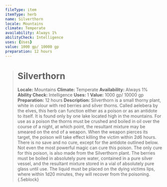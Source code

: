 ```yaml
---
fileType: item
itemType: herb
name: Silverthorn
locale: Mountains
climate: Temperate
availability: Always 1%
abilityCheck: Intelligence
uses: {Uses}
value: 1000 gp/ 10000 gp
preparation: 12 hours
---
```

>#  Silverthorn
>
> **Locale:** Mountains
> **Climate:** Temperate
> **Availability:** Always 1%
> **Ability Check:** Intelligence
> **Uses:** 1
> **Value:** 1000 gp/ 10000 gp
> **Preparation:** 12 hours
> **Description:** Silverthorn is a small thorny plant, white in colour with red berries and silver thorns. Called aelebera by the elves, this herb can function either as a poison or as an antidote to itself. It is found only by one lake located high in the mountains. For use as a poison the thorns must be crushed and boiled in oil over the course of a night, at which point, the resultant mixture may be smeared on the end of a weapon. When the weapon pierces its target, the poison will take effect killing the victim within 2d6 hours. There is no save and no cure, except for the antidote outlined below. Not even the most powerful magic can cure this poison. The only cure for this poison, is also made from the Silverthorn plant. The berries must be boiled in absolutely pure water, contained in a pure silver vessel, and the resultant mixture stored in a vial of absolutely pure glass until use. The liquid must be placed on the dying victims lips, where within 1d20 minutes, they will recover from the poisoning.
{.5eblock}


